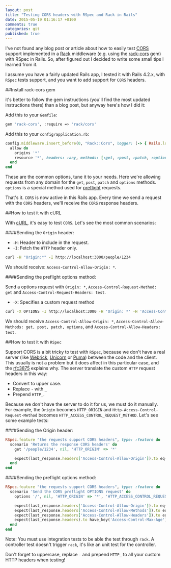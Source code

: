 ```yaml
---
layout: post
title: "Testing CORS headers with RSpec and Rack in Rails"
date: 2015-05-19 01:16:17 +0100
comments: true
categories: git
published: true
---
```


I've not found any blog post or article about how to easily test [CORS](http://en.wikipedia.org/wiki/Cross-origin_resource_sharing) support implemented in a [Rack](http://rack.github.io/) middleware (e.g. using the [rack-cors](https://github.com/cyu/rack-cors) gem) with RSpec in Rails. So, after figured out I decided to write some small tips I learned from it.

I assume you have a fairly updated Rails app, I tested it with Rails 4.2.x, with `RSpec` tests support, and you want to add support for `CORS` headers.

##Install rack-cors gem

it's better to follow the gem instructions (you'll find the most updated instructions there) than a blog post, but anyway here's how I did it:

Add this to your `Gemfile`:
```sh
gem 'rack-cors', :require => 'rack/cors'
```

Add this to your `config/application.rb`:
```ruby
config.middleware.insert_before(0, "Rack::Cors", logger: (-> { Rails.logger })) do
  allow do
    origins '*'
    resource '*', headers: :any, methods: [:get, :post, :patch, :options]
  end
end
```
These are the common options, tune it to your needs. Here we're allowing requests from any domain for the `get`, `post`, `patch` and `options` methods. `options` is a special method used for [preflight](http://www.nczonline.net/blog/2010/05/25/cross-domain-ajax-with-cross-origin-resource-sharing/) requests.

That's it. `CORS` is now active in this Rails app. Every time we send a request with the `CORS` headers, we'll receive the `CORS` response headers.

##How to test it with cURL

With [cURL](http://curl.haxx.se/), it's easy to test `CORS`. Let's see the most common scenarios:

####Sending the `Origin` header:

* `-H`: Header to include in the request.
* `-I`: Fetch the `HTTP` header only.

```sh
curl -H "Origin:*" -I http://localhost:3000/people/1234
```
We should receive: `Access-Control-Allow-Origin: *`.

####Sending the preflight options method:

Send a options request with `Origin: *`, `Access-Control-Request-Method: get` and `Access-Control-Request-Headers: test`.
* `-X`: Specifies a custom request method
```sh
curl -X OPTIONS -I http://localhost:3000 -H 'Origin: *' -H 'Access-Control-Request-Method: GET' -H 'Access-Control-Request-Headers: test'
```
We should receive `Access-Control-Allow-Origin: *`, `Access-Control-Allow-Methods: get, post, patch, options`, and `Access-Control-Allow-Headers: test`.

##How to test it with `RSpec`

Support CORS is a bit tricky to test with `RSpec`, because we don't have a real server (like [Webrick](https://github.com/nahi/webrick), [Unicorn](http://unicorn.bogomips.org/) or [Puma](https://github.com/puma/puma)) between the code and the client. This usually is not a problem but it does affect in this particular case, and the [rfc3875](https://tools.ietf.org/html/rfc3875#section-4.1.18) explains why. The server translate the custom `HTTP` request headers in this way:

* Convert to upper case.
* Replace `-` with `_`
* Prepend `HTTP_`.

Because we don't have the server to do it for us, we must do it manually. For example, the `Origin` becomes `HTTP_ORIGIN` and `Http-Access-Control-Request-Method` becomes `HTTP_ACCESS_CONTROL_REQUEST_METHOD`.
Let's see some example tests:

####Sending the Origin header:

```ruby
RSpec.feature "the requests support CORS headers", type: :feature do
  scenario 'Returns the response CORS headers' do
    get '/people/1234', nil, 'HTTP_ORIGIN' => '*'

    expect(last_response.headers['Access-Control-Allow-Origin']).to eq('*')
  end
end
```
####Sending the preflight options method:
```ruby
RSpec.feature "the requests support CORS headers", type: :feature do
  scenario 'Send the CORS preflight OPTIONS request' do
    options '/', nil, 'HTTP_ORIGIN' => '*', 'HTTP_ACCESS_CONTROL_REQUEST_METHOD' => 'GET', 'HTTP_ACCESS_CONTROL_REQUEST_HEADERS' => 'test'

    expect(last_response.headers['Access-Control-Allow-Origin']).to eq('*')
    expect(last_response.headers['Access-Control-Allow-Methods']).to eq('GET, POST, PATCH, OPTIONS')
    expect(last_response.headers['Access-Control-Allow-Headers']).to eq('test')
    expect(last_response.headers).to have_key('Access-Control-Max-Age')
  end
end
```
Note: You must use integration tests to be able the test through `rack`. A controller test doesn't trigger `rack`, it's like an unit test for the controller.

Don't forget to uppercase, replace `-` and prepend `HTTP_` to all your custom HTTP headers when testing!
